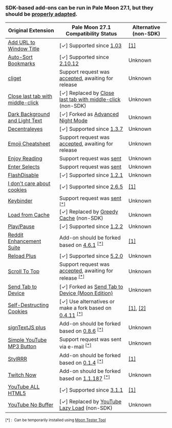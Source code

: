 ### SDK-based add-ons can be run in Pale Moon 27.1, but they should be [properly adapted](https://github.com/JustOff/pm27-sdk-addons/blob/master/PMkit.md).

| Original Extension | Pale Moon 27.1 Compatibility Status | Alternative (non-SDK) |
| -------------- | ----------------------------------- | ----------- |
| [Add URL to Window Title](https://addons.mozilla.org/addon/add-url-to-window-title/) | [✓] Supported since [1.03](https://addons.mozilla.org/en-US/firefox/addon/add-url-to-window-title/versions/1.03) | [[1]](https://addons.mozilla.org/addon/customize_titlebar_v2/) |
| [Auto-Sort Bookmarks](https://addons.mozilla.org/addon/auto-sort-bookmarks/) | [✓] Supported since [2.10.12](https://addons.mozilla.org/en-US/firefox/addon/auto-sort-bookmarks/versions/2.10.12) | Unknown |
| [cliget](https://addons.mozilla.org/addon/cliget/) | Support request was [accepted](https://github.com/zaidka/cliget/pull/43), awaiting for release | Unknown |
| [Close last tab with middle-click](https://addons.mozilla.org/addon/close-last-tab-with-middle-/) | [✓] Replaced by [Close last tab with middle-click](https://forum.palemoon.org/viewtopic.php?p=99210#p99210) (non-SDK) | Unknown |
| [Dark Background and Light Text](https://addons.mozilla.org/addon/dark-background-light-text/) | [✓] Forked as [Advanced Night Mode](https://addons.palemoon.org/extensions/advanced-night-mode/) | Unknown |
| [Decentraleyes](https://addons.mozilla.org/addon/decentraleyes/) | [✓] Supported since [1.3.7](https://addons.palemoon.org/extensions/decentraleyes/) | Unknown |
| [Emoji Cheatsheet](https://addons.mozilla.org/addon/emoji-cheatsheet/) | Support request was [accepted](https://github.com/johannhof/emoji-helper/pull/83), awaiting for release | Unknown |
| [Enjoy Reading](https://addons.mozilla.org/addon/enjoy-reading/) | Support request was [sent](https://github.com/aeris/enjoy-reading/pull/2) | Unknown |
| [Enter Selects](https://addons.mozilla.org/addon/enter-selects/) | Support request was [sent](https://github.com/Mardak/enterSelects/pull/17) | Unknown |
| [FlashDisable](https://addons.mozilla.org/addon/flashdisable/) | [✓] Supported since [1.2.1](https://addons.mozilla.org/en-US/firefox/addon/flashdisable/versions/1.2.1) | Unknown |
| [I don't care about cookies](https://addons.mozilla.org/addon/i-dont-care-about-cookies/) | [✓] Supported since [2.6.5](https://addons.palemoon.org/extensions/i-dont-care-about-cookies/) | [[1]](https://www.kiboke-studio.hr/i-dont-care-about-cookies/abp/) |
| [Keybinder](https://addons.mozilla.org/addon/keybinder/) | Support request was [sent](https://github.com/Lord-Kamina/keybinder/pull/32) <sup>[[*]](#testing)</sup> | Unknown |
| [Load from Cache](https://addons.mozilla.org/addon/load-from-cache/) | [✓] Replaced by [Greedy Cache](https://addons.palemoon.org/extensions/greedy-cache/) (non-SDK) | Unknown |
| [Play/Pause](https://addons.mozilla.org/en-US/firefox/addon/play-pause/) | [✓] Supported since [1.2.2](https://addons.mozilla.org/en-US/firefox/addon/play-pause/versions/1.2.2) | Unknown |
| [Reddit Enhancement Suite](https://addons.mozilla.org/addon/reddit-enhancement-suite/) | Add-on should be forked based on [4.6.1](https://addons.mozilla.org/en-US/firefox/addon/reddit-enhancement-suite/versions/4.6.1) <sup>[[*]](#testing)</sup> | [[1]](http://userscripts-mirror.org/scripts/show/82915) |
| [Reload Plus](https://addons.mozilla.org/addon/reload-plus/) | [✓] Supported since [5.2.0](https://addons.mozilla.org/en-US/firefox/addon/reload-plus/versions/5.2.0) | Unknown |
| [Scroll To Top](https://addons.mozilla.org/addon/scroll-to-top/) | Support request was [accepted](https://github.com/pratikabu/scrolltotop/pull/52), awaiting for release <sup>[[*]](#testing)</sup> | Unknown |
| [Send Tab to Device](https://addons.mozilla.org/addon/send-tab-to-device/) | [✓] Forked as [Send Tab to Device (Moon Edition)](https://addons.palemoon.org/extensions/send-tab-to-device/) | Unknown |
| [Self-Destructing Cookies](https://addons.mozilla.org/addon/self-destructing-cookies/) | [✓] Use alternatives or make a fork based on [0.4.11](https://addons.mozilla.org/en-US/firefox/addon/self-destructing-cookies/versions/0.4.11) <sup>[[*]](#testing)</sup> | [[1]](https://addons.mozilla.org/addon/cookies-exterminator/), [[2]](https://addons.palemoon.org/extensions/privacy-and-security/crush-those-cookies/) |
| [signTextJS plus](https://addons.mozilla.org/addon/signtextjs-plus/) | Add-on should be forked based on [0.8.6](https://addons.mozilla.org/en-US/firefox/addon/signtextjs-plus/versions/0.8.6) <sup>[[*]](#testing)</sup> | Unknown |
| [Simple YouTube MP3 Button](https://addons.mozilla.org/addon/simple-youtube-mp3-button/) | Support request was sent via e-mail <sup>[[*]](#testing)</sup> | Unknown |
| [StylRRR](https://addons.mozilla.org/addon/stylrrr/) | Add-on should be forked based on [0.1.4](https://addons.mozilla.org/en-US/firefox/addon/stylrrr/versions/0.1.4) <sup>[[*]](#testing)</sup> | [[1]](https://addons.mozilla.org/addon/stylish/) |
| [Twitch Now](https://addons.mozilla.org/addon/twitch-now/) | Add-on should be forked based on [1.1.187](https://addons.mozilla.org/en-US/firefox/addon/twitch-now/versions/1.1.187) <sup>[[*]](#testing)</sup> | Unknown |
| [YouTube ALL HTML5](https://addons.mozilla.org/addon/youtube-all-html5/) | [✓] Supported since  [3.1.1](https://addons.mozilla.org/en-US/firefox/addon/youtube-all-html5/versions/3.1.1) | [[1]](https://greasyfork.org/en/scripts/search?q=youtube) |
| [YouTube No Buffer](https://addons.mozilla.org/addon/youtube-no-buffer/) | [✓] Replaced by [YouTube Lazy Load](https://addons.palemoon.org/extensions/youtube-lazy-load/) (non-SDK) | Unknown |
<sup><a name="testing">[*]</a> : &nbsp;Can be temporarily installed using [Moon Tester Tool](https://addons.palemoon.org/extensions/moon-tester-tool/)
